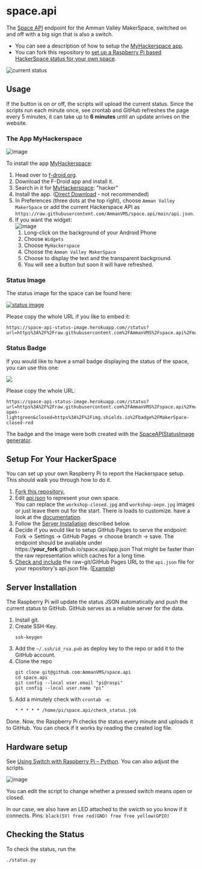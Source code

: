 # space.api
The [Space API](https://spaceapi.io/) endpoint for the Amman Valley MakerSpace, switched on and off with a big sign that is also a switch.

- You can see a description of how to setup the [MyHackerspace app](#the-app-myhackerspace).
- You can fork this repository to [set up a Raspberry Pi based HackerSpace status for your own space](#setup-for-your-hackerspace).

![current status][status]

[status]: https://space-api-status-image.herokuapp.com//status?url=https%3A%2F%2Fraw.githubusercontent.com%2FAmmanVMS%2Fspace.api%2Fmain%2Fapi.json

## Usage

If the button is on or off, the scripts will upload the current status.
Since the scripts run each minute once, see crontab and
GitHub refreshes the page every 5 minutes, it can take up to 
**6 minutes** until an update arrives on the website.

### The App MyHackerspace

![image](https://user-images.githubusercontent.com/564768/180648397-77bd6525-fc57-4aa6-b241-db8f5fe593f9.png)

To install the app [MyHackerspace][mhs]:

1. Head over to [f-droid.org](https://f-droid.org/).
2. Download the F-Droid app and install it.
3. Search in it for [MyHackerspace][mhs]: "hacker"
4. Install the app. ([Direct Download](https://f-droid.org/repo/ch.fixme.status_21.apk) - not recommended)
5. In Preferences (three dots at the top right), choose `Amman Valley MakerSpace` or add the current Hackerspace API as `https://raw.githubusercontent.com/AmmanVMS/space.api/main/api.json`.
6. If you want the widget:  
    ![image](https://user-images.githubusercontent.com/564768/180646507-8ecbb045-6ed7-4cce-a769-90427883f696.png)
    1. Long-click on the background of your Android Phone
    2. Choose `Widgets`
    3. Choose `MyHackerspace`
    4. Choose the `Amman Valley MakerSpace`
    5. Choose to display the text and the transparent background.
    6. You will see a button but soon it will have refreshed.

[mhs]: https://f-droid.org/en/packages/ch.fixme.status/

### Status Image

The status image for the space can be found here:

[![status image][status]][status]

Please copy the whole URL if you like to embed it:

    https://space-api-status-image.herokuapp.com//status?url=https%3A%2F%2Fraw.githubusercontent.com%2FAmmanVMS%2Fspace.api%2Fmain%2Fapi.json

### Status Badge

If you would like to have a small badge displaying the status of the space, you can use this one:

[![][badge]][badge]

Please copy the whole URL:

    https://space-api-status-image.herokuapp.com//status?url=https%3A%2F%2Fraw.githubusercontent.com%2FAmmanVMS%2Fspace.api%2Fmain%2Fapi.json&open=https%3A%2F%2Fimg.shields.io%2Fbadge%2FMakerSpace-open-lightgreen&closed=https%3A%2F%2Fimg.shields.io%2Fbadge%2FMakerSpace-closed-red

[badge]: https://space-api-status-image.herokuapp.com//status?url=https%3A%2F%2Fraw.githubusercontent.com%2FAmmanVMS%2Fspace.api%2Fmain%2Fapi.json&open=https%3A%2F%2Fimg.shields.io%2Fbadge%2FMakerSpace-open-lightgreen&closed=https%3A%2F%2Fimg.shields.io%2Fbadge%2FMakerSpace-closed-red

The badge and the image were both created with the [SpaceAPIStatusImage generator](https://ammanvms.github.io/SpaceAPIStatusImage/).

## Setup For Your HackerSpace

You can set up your own Raspberry Pi to report the Hackerspace setup.
This should walk you through how to do it.

1. [Fork this repository.](https://github.com/AmmanVMS/space.api/fork)
2. Edit [api.json](api.json) to represent your own space.  
    You can replace the `workshop-closed.jpg` and `workshop-oepn.jpg` images or just leave them out for the start.
    There is loads to customize. have a look at the [documentation](https://spaceapi.io/docs/).
3. Follow the [Server Installation](#server-installation) described below.
4. Decide if you would like to setup GitHub Pages to serve the endpoint: Fork → Settings → GitHub Pages → choose branch → save.
    The endpoint should be avaliable under https://**your_fork**.github.io/space.api/app.json
    That might be faster than the raw representation which caches for a long time.
5. [Check and include](https://spaceapi.io/provide-an-endpoint/) the raw-git/GitHub Pages URL to the `api.json` file for your repository's api.json file. ([Example](https://github.com/SpaceApi/directory/pull/205))

## Server Installation

The Raspberry Pi will update the status JSON automatically and push the current status
to GitHub. GitHub serves as a reliable server for the data.

1. Install git.
2. Create SSH-Key. 
    ```
    ssh-keygen
    ```
3. Add the `~/.ssh/id_rsa.pub` as deploy key to the repo or add it to the GitHub account.
4. Clone the repo
    ```
    git clone git@github.com:AmmanVMS/space.api
    cd space.api
    git config --local user.email "pi@raspi"
    git config --local user.name "pi"
    ```
5. Add a minutely check with `crontab -e`:
    ```
    * * * * * /home/pi/space.api/check_status.job
    ```

Done. Now, the Raspberry Pi checks the status every minute and
uploads it to GitHub.
You can check if it works by reading the created log file.

## Hardware setup

See [Using Switch with Raspberry Pi – Python](https://electrosome.com/using-switch-raspberry-pi/).
You can also adjust the scripts.

![image](https://user-images.githubusercontent.com/564768/179254745-3d816c42-57bd-415f-a971-402d4f052f74.png)

You can edit the script to change whether a pressed switch means open or closed.

In our case, we also have an LED attached to the swicth so you know if it connects.
Pins: `black(5V) free red(GND) free free yellow(GPIO)`

## Checking the Status

To check the status, run the

```
./status.py
```
